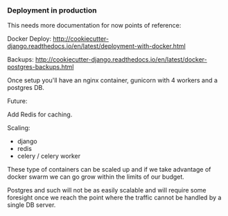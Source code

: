 ### Deployment in production

This needs more documentation for now points of reference:


Docker Deploy: http://cookiecutter-django.readthedocs.io/en/latest/deployment-with-docker.html

Backups: http://cookiecutter-django.readthedocs.io/en/latest/docker-postgres-backups.html


Once setup you'll have an nginx container, gunicorn with 4 workers and a postgres DB.

Future:

Add Redis for caching.  

Scaling:  
  - django 
  - redis 
  - celery / celery worker 
 
 These type of containers can be scaled up and if we take advantage of docker swarm we can go grow within the limits
 of our budget.
 
 Postgres and such will not be as easily scalable and will require some foresight once we reach the point 
 where the traffic cannot be handled by a single DB server.
 
   